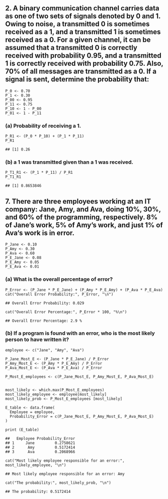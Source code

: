 ## 2. A binary communication channel carries data as one of two sets of signals denoted by 0 and 1. Owing to noise, a transmitted 0 is sometimes received as a 1, and a transmitted 1 is sometimes received as a 0. For a given channel, it can be assumed that a transmitted 0 is correctly received with probability 0.95, and a transmitted 1 is correctly received with probability 0.75. Also, 70% of all messages are transmitted as a 0. If a signal is sent, determine the probability that:

    P_0 <- 0.70  
    P_1 <- 0.30  
    P_00 <- 0.95 
    P_11 <- 0.75 
    P_10 <- 1 - P_00 
    P_01 <- 1 - P_11

### (a) Probability of receiving a 1.

    P_R1 <- (P_0 * P_10) + (P_1 * P_11)
    P_R1

    ## [1] 0.26

### (b) a 1 was transmitted given than a 1 was received.

    P_T1_R1 <- (P_1 * P_11) / P_R1
    P_T1_R1

    ## [1] 0.8653846

## 7. There are three employees working at an IT company: Jane, Amy, and Ava, doing 10%, 30%, and 60% of the programming, respectively. 8% of Jane’s work, 5% of Amy’s work, and just 1% of Ava‘s work is in error.

    P_Jane <- 0.10 
    P_Amy <- 0.30 
    P_Ava <- 0.60  
    P_E_Jane <- 0.08
    P_E_Amy <- 0.05 
    P_E_Ava <- 0.01 

### (a) What is the overall percentage of error?

    P_Error <- (P_Jane * P_E_Jane) + (P_Amy * P_E_Amy) + (P_Ava * P_E_Ava)
    cat("Overall Error Probability:", P_Error, "\n")

    ## Overall Error Probability: 0.029

    cat("Overall Error Percentage:", P_Error * 100, "%\n")

    ## Overall Error Percentage: 2.9 %

### (b) If a program is found with an error, who is the most likely person to have written it?

    employee <- c("Jane", "Amy", "Ava")

    P_Jane_Most_E <- (P_Jane * P_E_Jane) / P_Error
    P_Amy_Most_E <- (P_Amy * P_E_Amy) / P_Error
    P_Ava_Most_E <- (P_Ava * P_E_Ava) / P_Error

    P_Most_E_employees <- c(P_Jane_Most_E, P_Amy_Most_E, P_Ava_Most_E)


    most_likely <- which.max(P_Most_E_employees)
    most_likely_employee <- employee[most_likely]
    most_likely_prob <- P_Most_E_employees [most_likely]

    E_table <- data.frame(
      Employee = employee,
      Probability_Error = c(P_Jane_Most_E, P_Amy_Most_E, P_Ava_Most_E)
    )

    print (E_table)

    ##   Employee Probability_Error
    ## 1     Jane         0.2758621
    ## 2      Amy         0.5172414
    ## 3      Ava         0.2068966

    cat("Most likely employee responsible for an error:", most_likely_employee, "\n")

    ## Most likely employee responsible for an error: Amy

    cat("The probability:", most_likely_prob, "\n")

    ## The probability: 0.5172414
